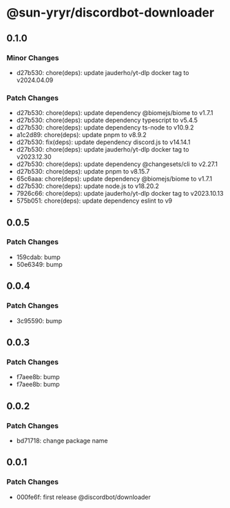 # @sun-yryr/discordbot-downloader

## 0.1.0

### Minor Changes

- d27b530: chore(deps): update jauderho/yt-dlp docker tag to v2024.04.09

### Patch Changes

- d27b530: chore(deps): update dependency @biomejs/biome to v1.7.1
- d27b530: chore(deps): update dependency typescript to v5.4.5
- d27b530: chore(deps): update dependency ts-node to v10.9.2
- a1c2d89: chore(deps): update pnpm to v8.9.2
- d27b530: fix(deps): update dependency discord.js to v14.14.1
- d27b530: chore(deps): update jauderho/yt-dlp docker tag to v2023.12.30
- d27b530: chore(deps): update dependency @changesets/cli to v2.27.1
- d27b530: chore(deps): update pnpm to v8.15.7
- 65c6aaa: chore(deps): update dependency @biomejs/biome to v1.7.1
- d27b530: chore(deps): update node.js to v18.20.2
- 7926c66: chore(deps): update jauderho/yt-dlp docker tag to v2023.10.13
- 575b051: chore(deps): update dependency eslint to v9

## 0.0.5

### Patch Changes

- 159cdab: bump
- 50e6349: bump

## 0.0.4

### Patch Changes

- 3c95590: bump

## 0.0.3

### Patch Changes

- f7aee8b: bump
- f7aee8b: bump

## 0.0.2

### Patch Changes

- bd71718: change package name

## 0.0.1

### Patch Changes

- 000fe6f: first release @discordbot/downloader
